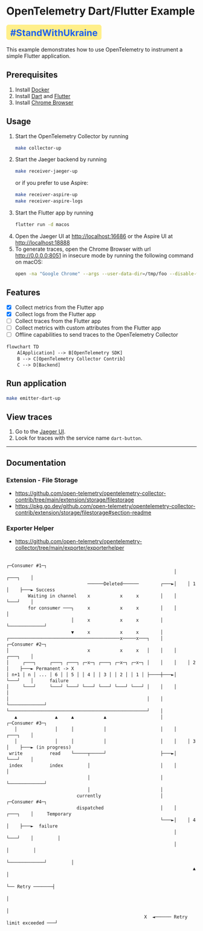 # OpenTelemetry Dart/Flutter Example

[![Stand With Ukraine](https://raw.githubusercontent.com/vshymanskyy/StandWithUkraine/main/badges/StandWithUkraine.svg)](https://stand-with-ukraine.pp.ua)

This example demonstrates how to use OpenTelemetry to instrument a simple 
Flutter application.

## Prerequisites

1. Install [Docker](https://docker.com/)
2. Install [Dart](https://dart.dev/) and [Flutter](https://flutter.dev/) 
3. Install [Chrome Browser](https://www.google.com/chrome/)

## Usage

1. Start the OpenTelemetry Collector by running
    ```bash make 
    make collector-up
    ```
2. Start the Jaeger backend by running
    ```bash make 
    make receiver-jaeger-up
    ```
    or if you prefer to use Aspire:
    ```bash make
    make receiver-aspire-up
    make receiver-aspire-logs
    ```
3. Start the Flutter app by running
    ```bash
    flutter run -d macos
    ```
4. Open the Jaeger UI at [http://localhost:16686](http://localhost:16686) or the Aspire UI at [http://localhost:18888](http://localhost:18888)
5. To generate traces, open the Chrome Browser with url http://0.0.0.0:8051 in
   insecure mode by running the following command on macOS:
    ```bash
    open -na "Google Chrome" --args --user-data-dir=/tmp/foo --disable-web-security --ignore-certificate-errors http://0.0.0.0:8051 
    ```

## Features

- [x] Collect metrics from the Flutter app
- [x] Collect logs from the Flutter app
- [ ] Collect traces from the Flutter app
- [ ] Collect metrics with custom attributes from the Flutter app
- [ ] Offline capabilities to send traces to the OpenTelemetry Collector

```mermaid
flowchart TD
    A[Application] --> B[OpenTelemetry SDK]
    B --> C[OpenTelemetry Collector Contrib]
    C --> D[Backend]
```

## Run application

```bash
make emitter-dart-up
```

## View traces

1. Go to the [Jaeger UI](http://localhost:16686).
2. Look for traces with the service name `dart-button`.

---
## Documentation

### Extension - File Storage

- <https://github.com/open-telemetry/opentelemetry-collector-contrib/tree/main/extension/storage/filestorage>
- <https://pkg.go.dev/github.com/open-telemetry/opentelemetry-collector-contrib/extension/storage/filestorage#section-readme>

### Exporter Helper

- <https://github.com/open-telemetry/opentelemetry-collector/tree/main/exporter/exporterhelper>

```text
                                                              ┌─Consumer #1─┐
                                                              │    ┌───┐    │
                              ──────Deleted──────        ┌───►│    │ 1 │    ├───► Success
        Waiting in channel    x           x     x        │    │    └───┘    │
        for consumer ───┐     x           x     x        │    │             │
                        │     x           x     x        │    └─────────────┘
                        ▼     x           x     x        │
┌─────────────────────────────────────────x─────x───┐    │    ┌─Consumer #2─┐
│                             x           x     x   │    │    │    ┌───┐    │
│     ┌───┐     ┌───┐ ┌───┐ ┌─x─┐ ┌───┐ ┌─x─┐ ┌─x─┐ │    │    │    │ 2 │    ├───► Permanent -> X
│ n+1 │ n │ ... │ 6 │ │ 5 │ │ 4 │ │ 3 │ │ 2 │ │ 1 │ ├────┼───►│    └───┘    │      failure
│     └───┘     └───┘ └───┘ └───┘ └───┘ └───┘ └───┘ │    │    │             │
│                                                   │    │    └─────────────┘
└───────────────────────────────────────────────────┘    │
   ▲              ▲     ▲           ▲                    │    ┌─Consumer #3─┐
   │              │     │           │                    │    │    ┌───┐    │
   │              │     │           │                    │    │    │ 3 │    ├───► (in progress)
 write          read    └─────┬─────┘                    ├───►│    └───┘    │
 index          index         │                          │    │             │
                              │                          │    └─────────────┘
                              │                          │
                          currently                      │    ┌─Consumer #4─┐
                          dispatched                     │    │    ┌───┐    │     Temporary
                                                         └───►│    │ 4 │    ├───►  failure
                                                              │    └───┘    │         │
                                                              │             │         │
                                                              └─────────────┘         │
                                                                     ▲                │
                                                                     └── Retry ───────┤
                                                                                      │
                                                                                      │
                                                   X  ◄────── Retry limit exceeded ───┘
```
